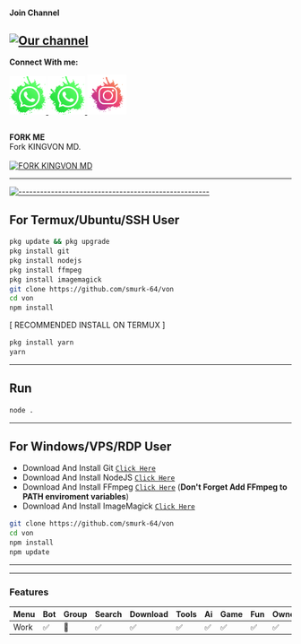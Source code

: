 #### Join Channel
[![Our channel](https://img.shields.io/badge/WhatsApp%20Channel-25D366?style=for-the-badge&logo=whatsapp&logoColor=white)](https://whatsapp.com/channel/0029Vb5tbcZEKyZEHbicrV1y) 
---

<p> <b>Connect With me:</b></p>
<p>
<a href="https://wa.me/254793894612"> <img src="https://raw.githubusercontent.com/shizothetechie/database/main/icon/WhatsApp.png" width="13%"> </a>
  <a href="https://whatsapp.com/channel/0029Vb5tbcZEKyZEHbicrV1y"> <img src="https://raw.githubusercontent.com/shizothetechie/database/main/icon/WhatsApp.png" width="13%"> </a>
    <a href="https://www.instagram.com/silver._.tosh?igsh=MXJ1YjYxeGQ4ZXB6bA=="> <img src="https://raw.githubusercontent.com/shizothetechie/database/main/icon/Instagram2.png" width="14%"> </a>
    
  ##
<td align="center">
      <b>FORK ME</b><br>
      Fork KINGVON MD.
      <br><br>
      <a href="https://github.com/smurk-64/von/fork">
        <img src="https://img.shields.io/badge/FORK ME🇰🇪-green" alt="FORK KINGVON MD" width="200">
      </a>
    </td>
    
  ***
    
  [![-----------------------------------------------------](https://raw.githubusercontent.com/andreasbm/readme/master/assets/lines/colored.png)](#table-of-contents)
  
## For Termux/Ubuntu/SSH User
```bash
pkg update && pkg upgrade
pkg install git
pkg install nodejs
pkg install ffmpeg
pkg install imagemagick
git clone https://github.com/smurk-64/von
cd von
npm install
```

[ RECOMMENDED INSTALL ON TERMUX ]
```bash
pkg install yarn
yarn
```

---

## Run
```bash
node .
```
---
## For Windows/VPS/RDP User
* Download And Install Git [`Click Here`](https://git-scm.com/downloads)
* Download And Install NodeJS [`Click Here`](https://nodejs.org/en/download)
* Download And Install FFmpeg [`Click Here`](https://ffmpeg.org/download.html) (**Don't Forget Add FFmpeg to PATH enviroment variables**)
* Download And Install ImageMagick [`Click Here`](https://imagemagick.org/script/download.php)

```bash
git clone https://github.com/smurk-64/von
cd von
npm install
npm update
```
---
---
### Features
| Menu     | Bot | Group | Search | Download | Tools | Ai | Game | Fun | Owner |
| -------- | --- | ----- | ------ | -------- | ----- | -- | ---- | --- | ----- |
| Work     |  ✅  |   🧨   |    ✅    |     ✅     |   ✅   | ✅ |   ✅   |  ✅  |    ✅    |
